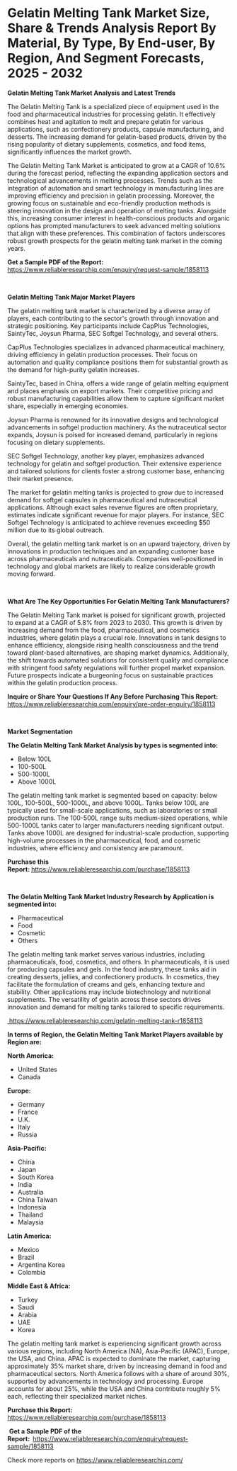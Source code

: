 <p><h1>Gelatin Melting Tank Market Size, Share & Trends Analysis Report By Material, By Type, By End-user, By Region, And Segment Forecasts, 2025 - 2032</h1></p><p><strong>Gelatin Melting Tank Market Analysis and Latest Trends</strong></p>
<p><p>The Gelatin Melting Tank is a specialized piece of equipment used in the food and pharmaceutical industries for processing gelatin. It effectively combines heat and agitation to melt and prepare gelatin for various applications, such as confectionery products, capsule manufacturing, and desserts. The increasing demand for gelatin-based products, driven by the rising popularity of dietary supplements, cosmetics, and food items, significantly influences the market growth.</p><p>The Gelatin Melting Tank Market is anticipated to grow at a CAGR of 10.6% during the forecast period, reflecting the expanding application sectors and technological advancements in melting processes. Trends such as the integration of automation and smart technology in manufacturing lines are improving efficiency and precision in gelatin processing. Moreover, the growing focus on sustainable and eco-friendly production methods is steering innovation in the design and operation of melting tanks. Alongside this, increasing consumer interest in health-conscious products and organic options has prompted manufacturers to seek advanced melting solutions that align with these preferences. This combination of factors underscores robust growth prospects for the gelatin melting tank market in the coming years.</p></p>
<p><strong>Get a Sample PDF of the Report:&nbsp;</strong> <a href="https://www.reliableresearchiq.com/enquiry/request-sample/1858113?utm_campaign=2455&utm_medium=2&utm_source=Github&utm_content=ia&utm_term=10042025&utm_id=gelatin-melting-tank">https://www.reliableresearchiq.com/enquiry/request-sample/1858113</a></p>
<p>&nbsp;</p>
<p><strong>Gelatin Melting Tank Major Market Players</strong></p>
<p><p>The gelatin melting tank market is characterized by a diverse array of players, each contributing to the sector's growth through innovation and strategic positioning. Key participants include CapPlus Technologies, SaintyTec, Joysun Pharma, SEC Softgel Technology, and several others. </p><p>CapPlus Technologies specializes in advanced pharmaceutical machinery, driving efficiency in gelatin production processes. Their focus on automation and quality compliance positions them for substantial growth as the demand for high-purity gelatin increases.</p><p>SaintyTec, based in China, offers a wide range of gelatin melting equipment and places emphasis on export markets. Their competitive pricing and robust manufacturing capabilities allow them to capture significant market share, especially in emerging economies.</p><p>Joysun Pharma is renowned for its innovative designs and technological advancements in softgel production machinery. As the nutraceutical sector expands, Joysun is poised for increased demand, particularly in regions focusing on dietary supplements.</p><p>SEC Softgel Technology, another key player, emphasizes advanced technology for gelatin and softgel production. Their extensive experience and tailored solutions for clients foster a strong customer base, enhancing their market presence.</p><p>The market for gelatin melting tanks is projected to grow due to increased demand for softgel capsules in pharmaceutical and nutraceutical applications. Although exact sales revenue figures are often proprietary, estimates indicate significant revenue for major players. For instance, SEC Softgel Technology is anticipated to achieve revenues exceeding $50 million due to its global outreach.</p><p>Overall, the gelatin melting tank market is on an upward trajectory, driven by innovations in production techniques and an expanding customer base across pharmaceuticals and nutraceuticals. Companies well-positioned in technology and global markets are likely to realize considerable growth moving forward.</p></p>
<p>&nbsp;</p>
<p><strong>What Are The Key Opportunities For Gelatin Melting Tank Manufacturers?</strong></p>
<p><p>The Gelatin Melting Tank market is poised for significant growth, projected to expand at a CAGR of 5.8% from 2023 to 2030. This growth is driven by increasing demand from the food, pharmaceutical, and cosmetics industries, where gelatin plays a crucial role. Innovations in tank designs to enhance efficiency, alongside rising health consciousness and the trend toward plant-based alternatives, are shaping market dynamics. Additionally, the shift towards automated solutions for consistent quality and compliance with stringent food safety regulations will further propel market expansion. Future prospects indicate a burgeoning focus on sustainable practices within the gelatin production process.</p></p>
<p><strong>Inquire or Share Your Questions If Any Before Purchasing This Report:</strong> <a href="https://www.reliableresearchiq.com/enquiry/pre-order-enquiry/1858113?utm_campaign=2455&utm_medium=2&utm_source=Github&utm_content=ia&utm_term=10042025&utm_id=gelatin-melting-tank">https://www.reliableresearchiq.com/enquiry/pre-order-enquiry/1858113</a></p>
<p>&nbsp;</p>
<p><strong>Market Segmentation</strong></p>
<p><strong>The Gelatin Melting Tank Market Analysis by types is segmented into:</strong></p>
<p><ul><li>Below 100L</li><li>100-500L</li><li>500-1000L</li><li>Above 1000L</li></ul></p>
<p><p>The gelatin melting tank market is segmented based on capacity: below 100L, 100-500L, 500-1000L, and above 1000L. Tanks below 100L are typically used for small-scale applications, such as laboratories or small production runs. The 100-500L range suits medium-sized operations, while 500-1000L tanks cater to larger manufacturers needing significant output. Tanks above 1000L are designed for industrial-scale production, supporting high-volume processes in the pharmaceutical, food, and cosmetic industries, where efficiency and consistency are paramount.</p></p>
<p><strong>Purchase this Report:&nbsp;</strong><a href="https://www.reliableresearchiq.com/purchase/1858113?utm_campaign=2455&utm_medium=2&utm_source=Github&utm_content=ia&utm_term=10042025&utm_id=gelatin-melting-tank">https://www.reliableresearchiq.com/purchase/1858113</a></p>
<p>&nbsp;</p>
<p><strong>The Gelatin Melting Tank Market Industry Research by Application is segmented into:</strong></p>
<p><ul><li>Pharmaceutical</li><li>Food</li><li>Cosmetic</li><li>Others</li></ul></p>
<p><p>The gelatin melting tank market serves various industries, including pharmaceuticals, food, cosmetics, and others. In pharmaceuticals, it is used for producing capsules and gels. In the food industry, these tanks aid in creating desserts, jellies, and confectionery products. In cosmetics, they facilitate the formulation of creams and gels, enhancing texture and stability. Other applications may include biotechnology and nutritional supplements. The versatility of gelatin across these sectors drives innovation and demand for melting tanks tailored to specific requirements.</p></p>
<p><a href="https://www.reliableresearchiq.com/gelatin-melting-tank-r1858113?utm_campaign=2455&utm_medium=2&utm_source=Github&utm_content=ia&utm_term=10042025&utm_id=gelatin-melting-tank">&nbsp;https://www.reliableresearchiq.com/gelatin-melting-tank-r1858113</a></p>
<p><strong>In terms of Region, the Gelatin Melting Tank Market Players available by Region are:</strong></p>
<p>
    <p> <strong> North America: </strong>
        <ul>
            <li>United States</li>
            <li>Canada</li>
        </ul>
        </p> 
    <p> <strong> Europe: </strong>
        <ul>
            <li>Germany</li>
            <li>France</li>
            <li>U.K.</li>
            <li>Italy</li>
            <li>Russia</li>
        </ul>
        </p> 
    <p> <strong> Asia-Pacific: </strong>
        <ul>
            <li>China</li>
            <li>Japan</li>
            <li>South Korea</li>
            <li>India</li>
            <li>Australia</li>
            <li>China Taiwan</li>
            <li>Indonesia</li>
            <li>Thailand</li>
            <li>Malaysia</li>
        </ul>
        </p> 
    <p> <strong> Latin America: </strong>
        <ul>
            <li>Mexico</li>
            <li>Brazil</li>
            <li>Argentina Korea</li>
            <li>Colombia</li>
        </ul>
        </p> 
    <p> <strong> Middle East & Africa: </strong>
        <ul>
            <li>Turkey</li>
            <li>Saudi</li>
            <li>Arabia</li>
            <li>UAE</li>
            <li>Korea</li>
        </ul>
    </p>
    </p>
<p><p>The gelatin melting tank market is experiencing significant growth across various regions, including North America (NA), Asia-Pacific (APAC), Europe, the USA, and China. APAC is expected to dominate the market, capturing approximately 35% market share, driven by increasing demand in food and pharmaceutical sectors. North America follows with a share of around 30%, supported by advancements in technology and processing. Europe accounts for about 25%, while the USA and China contribute roughly 5% each, reflecting their specialized market niches.</p></p>
<p><strong>Purchase this Report: </strong><a href="https://www.reliableresearchiq.com/purchase/1858113?utm_campaign=2455&utm_medium=2&utm_source=Github&utm_content=ia&utm_term=10042025&utm_id=gelatin-melting-tank">https://www.reliableresearchiq.com/purchase/1858113</a></p>
<p>&nbsp;<strong>Get a Sample PDF of the Report:&nbsp;&nbsp;</strong><a href="https://www.reliableresearchiq.com/enquiry/request-sample/1858113?utm_campaign=2455&utm_medium=2&utm_source=Github&utm_content=ia&utm_term=10042025&utm_id=gelatin-melting-tank">https://www.reliableresearchiq.com/enquiry/request-sample/1858113</a></p>
<p><strong></strong></p>
<p>Check more reports on <a href="https://www.reliableresearchiq.com/?utm_campaign=2455&utm_medium=2&utm_source=Github&utm_content=ia&utm_term=10042025&utm_id=gelatin-melting-tank">https://www.reliableresearchiq.com/</a></p>